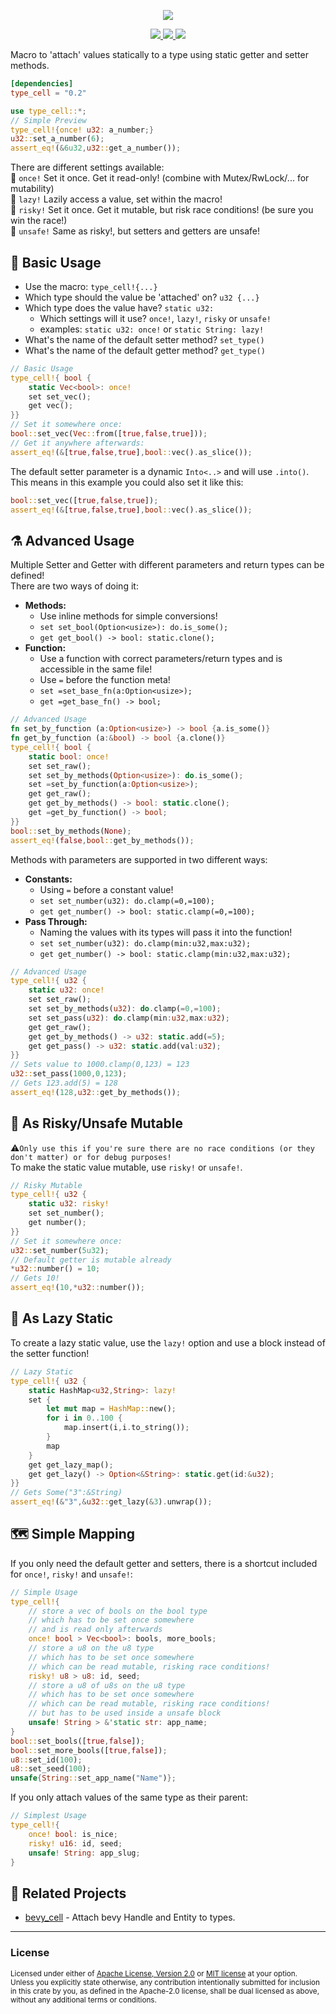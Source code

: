 <p align="center">
    <img src="https://user-images.githubusercontent.com/78398528/282165324-e99cae4c-ce93-402c-949f-3f48708a716b.gif">
</p>
<p align="center">
    <a href="https://github.com/dekirisu/type_cell" style="position:relative">
        <img src="https://img.shields.io/badge/github-dekirisu/type_cell-ee6677">
    </a>
    <a href="https://crates.io/crates/type_cell" style="position:relative">
        <img src="https://img.shields.io/crates/v/type_cell">
    </a>
    <a href="https://docs.rs/type_cell" style="position:relative">
        <img src="https://img.shields.io/docsrs/type_cell">
    </a>
</p>

Macro to 'attach' values statically to a type using static getter and setter methods.
```toml
[dependencies]
type_cell = "0.2"
```
```rust
use type_cell::*;
// Simple Preview 
type_cell!{once! u32: a_number;} 
u32::set_a_number(6);
assert_eq!(&6u32,u32::get_a_number());
```
There are different settings available: <br>
🌟 `once!` Set it once. Get it read-only! (combine with Mutex/RwLock/... for mutability)<br>
🦥 `lazy!` Lazily access a value, set within the macro!<br>
🏁 `risky!` Set it once. Get it mutable, but risk race conditions! (be sure you win the race!)<br>
👹 `unsafe!` Same as risky!, but setters and getters are unsafe! 

## 🧱 Basic Usage
- Use the macro: `type_cell!{...}`
- Which type should the value be 'attached' on? `u32 {...}`
- Which type does the value have? `static u32:`
    - Which settings will it use? `once!`, `lazy!`, `risky` or `unsafe!`
    - examples: `static u32: once!` or `static String: lazy!`
- What's the name of the default setter method? `set_type()`
- What's the name of the default getter method? `get_type()`

```rust
// Basic Usage 
type_cell!{ bool {
    static Vec<bool>: once!
    set set_vec();
    get vec();
}}
// Set it somewhere once:
bool::set_vec(Vec::from([true,false,true]));
// Get it anywhere afterwards:
assert_eq!(&[true,false,true],bool::vec().as_slice());
```
The default setter parameter is a dynamic `Into<..>` and will use `.into()`.<br>
This means in this example you could also set it like this:
```rust
bool::set_vec([true,false,true]);
assert_eq!(&[true,false,true],bool::vec().as_slice());
```
## ⚗ Advanced Usage
Multiple Setter and Getter with different parameters and return types can be defined! <br>
There are two ways of doing it:
- **Methods:** 
    - Use inline methods for simple conversions!
    - `set set_bool(Option<usize>): do.is_some();`
    - `get get_bool() -> bool: static.clone();`
- **Function:** 
    - Use a function with correct parameters/return types and is accessible in the same file!
    - Use `=` before the function meta!
    - `set =set_base_fn(a:Option<usize>);` 
    - `get =get_base_fn() -> bool;`
```rust
// Advanced Usage 
fn set_by_function (a:Option<usize>) -> bool {a.is_some()}
fn get_by_function (a:&bool) -> bool {a.clone()}
type_cell!{ bool {
    static bool: once!
    set set_raw();
    set set_by_methods(Option<usize>): do.is_some();
    set =set_by_function(a:Option<usize>);
    get get_raw();
    get get_by_methods() -> bool: static.clone();
    get =get_by_function() -> bool;
}}
bool::set_by_methods(None);
assert_eq!(false,bool::get_by_methods());
```
Methods with parameters are supported in two different ways:
- **Constants:**
    - Using `=` before a constant value!
    - `set set_number(u32): do.clamp(=0,=100);`
    - `get get_number() -> bool: static.clamp(=0,=100);`
- **Pass Through:**
    - Naming the values with its types will pass it into the function!
    - `set set_number(u32): do.clamp(min:u32,max:u32);`
    - `get get_number() -> bool: static.clamp(min:u32,max:u32);`
```rust
// Advanced Usage 
type_cell!{ u32 {
    static u32: once!
    set set_raw();
    set set_by_methods(u32): do.clamp(=0,=100);
    set set_pass(u32): do.clamp(min:u32,max:u32);
    get get_raw();
    get get_by_methods() -> u32: static.add(=5);
    get get_pass() -> u32: static.add(val:u32);
}}
// Sets value to 1000.clamp(0,123) = 123
u32::set_pass(1000,0,123); 
// Gets 123.add(5) = 128
assert_eq!(128,u32::get_by_methods());
```
## 👹 As Risky/Unsafe Mutable
⚠`Only use this if you're sure there are no race conditions (or they don't matter) or for debug purposes!`<br>
To make the static value mutable, use `risky!` or `unsafe!`.
```rust
// Risky Mutable
type_cell!{ u32 {
    static u32: risky!
    set set_number();
    get number();
}}
// Set it somewhere once:
u32::set_number(5u32);
// Default getter is mutable already
*u32::number() = 10;
// Gets 10!
assert_eq!(10,*u32::number());
```

## 🦥 As Lazy Static
To create a lazy static value, use the `lazy!` option and use a block instead of the setter function!
```rust
// Lazy Static
type_cell!{ u32 {
    static HashMap<u32,String>: lazy!
    set {
        let mut map = HashMap::new();
        for i in 0..100 {
            map.insert(i,i.to_string());
        }
        map
    }
    get get_lazy_map();
    get get_lazy() -> Option<&String>: static.get(id:&u32);
}}
// Gets Some("3":&String)
assert_eq!(&"3",&u32::get_lazy(&3).unwrap());
```
## 🗺 Simple Mapping
If you only need the default getter and setters, there is a shortcut included for `once!`, `risky!` and `unsafe!`:
```rust
// Simple Usage
type_cell!{
    // store a vec of bools on the bool type
    // which has to be set once somewhere 
    // and is read only afterwards
    once! bool > Vec<bool>: bools, more_bools;
    // store a u8 on the u8 type
    // which has to be set once somewhere 
    // which can be read mutable, risking race conditions!
    risky! u8 > u8: id, seed;
    // store a u8 of u8s on the u8 type
    // which has to be set once somewhere 
    // which can be read mutable, risking race conditions!
    // but has to be used inside a unsafe block
    unsafe! String > &'static str: app_name;
}
bool::set_bools([true,false]);
bool::set_more_bools([true,false]);
u8::set_id(100);
u8::set_seed(100);
unsafe{String::set_app_name("Name")};
```
If you only attach values of the same type as their parent:
```rust
// Simplest Usage
type_cell!{
    once! bool: is_nice;
    risky! u16: id, seed;
    unsafe! String: app_slug;
}
```
## 🔗 Related Projects
- <a href="https://crates.io/crates/bevy_cell">bevy_cell</a> - Attach bevy Handle and Entity to types.
---
### License
<sup>
Licensed under either of <a href="LICENSE-APACHE">Apache License, Version
2.0</a> or <a href="LICENSE-MIT">MIT license</a> at your option.
</sup>
<br>
<sub>
Unless you explicitly state otherwise, any contribution intentionally submitted
for inclusion in this crate by you, as defined in the Apache-2.0 license, shall
be dual licensed as above, without any additional terms or conditions.
</sub>